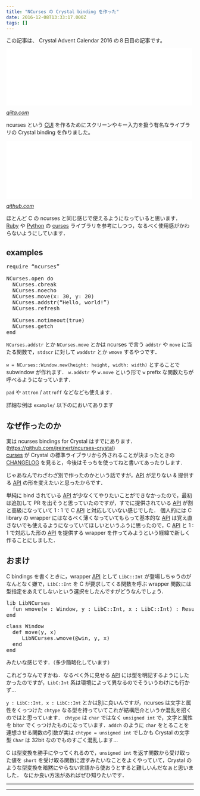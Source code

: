 ```yaml
---
title: "NCurses の Crystal binding を作った"
date: 2016-12-08T13:33:17.000Z
tags: []
---
```

<p>この記事は、 Crystal Advent Calendar 2016 の８日目の記事です。
<iframe src="//hatenablog-parts.com/embed?url=http%3A%2F%2Fqiita.com%2Fadvent-calendar%2F2016%2Fcrystal" title="Crystal Advent Calendar 2016 - Qiita" class="embed-card embed-webcard" scrolling="no" frameborder="0" style="display: block; width: 100%; height: 155px; max-width: 500px; margin: 10px 0px;"></iframe><cite class="hatena-citation"><a href="http://qiita.com/advent-calendar/2016/crystal">qiita.com</a></cite></p>

<p>ncurses という <a class="keyword" href="http://d.hatena.ne.jp/keyword/CUI">CUI</a> を作るためにスクリーンやキー入力を扱う有名なライブラリの Crystal binding を作りました。</p>

<p><iframe src="//hatenablog-parts.com/embed?url=https%3A%2F%2Fgithub.com%2Fagatan%2Fncurses.cr" title="agatan/ncurses.cr" class="embed-card embed-webcard" scrolling="no" frameborder="0" style="display: block; width: 100%; height: 155px; max-width: 500px; margin: 10px 0px;"></iframe><cite class="hatena-citation"><a href="https://github.com/agatan/ncurses.cr">github.com</a></cite></p>

<p>ほとんど C の ncurses と同じ感じで使えるようになっていると思います．
<a class="keyword" href="http://d.hatena.ne.jp/keyword/Ruby">Ruby</a> や <a class="keyword" href="http://d.hatena.ne.jp/keyword/Python">Python</a> の <a class="keyword" href="http://d.hatena.ne.jp/keyword/curses">curses</a> ライブラリを参考にしつつ，なるべく使用感がかわらないようにしています．</p>

<h2>examples</h2>

<pre class="code lang-crystal" data-lang="crystal" data-unlink><span class="synPreProc">require</span> “ncurses”

<span class="synType">NCurses</span>.open <span class="synStatement">do</span>
  <span class="synType">NCurses</span>.cbreak
  <span class="synType">NCurses</span>.noecho
  <span class="synType">NCurses</span>.move(<span class="synConstant">x</span>: <span class="synConstant">30</span>, <span class="synConstant">y</span>: <span class="synConstant">20</span>)
  <span class="synType">NCurses</span>.addstr(“<span class="synType">Hello</span>, world!”)
  <span class="synType">NCurses</span>.refresh

  <span class="synType">NCurses</span>.notimeout(<span class="synConstant">true</span>)
  <span class="synType">NCurses</span>.getch
<span class="synStatement">end</span>
</pre>


<p><code>NCurses.addstr</code> とか <code>NCurses.move</code> とかは ncurses で言う <code>addstr</code> や <code>move</code> に当たる関数で，<code>stdscr</code> に対して <code>waddstr</code> とか <code>wmove</code> するやつです．</p>

<p><code>w = NCurses::Window.new(height: height, width: width)</code> とすることで subwindow が作れます．
<code>w.addstr</code> や <code>w.move</code> という形で <code>w</code> prefix な関数たちが呼べるようになっています．</p>

<p><code>pad</code> や <code>attron</code> / <code>attroff</code> などなども使えます．</p>

<p>詳細な例は <code>example/</code> 以下のにおいてあります</p>

<h2>なぜ作ったのか</h2>

<p>実は ncurses bindings for Crystal はすでにあります．(<a href="https://github.com/jreinert/ncurses-crystal">https://github.com/jreinert/ncurses-crystal</a>)<br/>
<a class="keyword" href="http://d.hatena.ne.jp/keyword/curses">curses</a> が Crystal の標準ライブラリから外されることが決まったときの <a class="keyword" href="http://d.hatena.ne.jp/keyword/CHANGELOG">CHANGELOG</a> を見ると，今後はそっちを使ってねと書いてあったりします．</p>

<p>じゃあなんでわざわざ別で作ったのかという話ですが，<a class="keyword" href="http://d.hatena.ne.jp/keyword/API">API</a> が足りない &amp; 提供する <a class="keyword" href="http://d.hatena.ne.jp/keyword/API">API</a> の形を変えたいと思ったからです．</p>

<p>単純に bind されている <a class="keyword" href="http://d.hatena.ne.jp/keyword/API">API</a> が少なくてやりたいことができなかったので，最初は追加して PR を出そうと思っていたのですが，すでに提供されている <a class="keyword" href="http://d.hatena.ne.jp/keyword/API">API</a> が割と高級になっていて 1 : 1 で C <a class="keyword" href="http://d.hatena.ne.jp/keyword/API">API</a> と対応していない感じでした．
個人的には C library の wrapper にはなるべく薄くなっていてもらって基本的な <a class="keyword" href="http://d.hatena.ne.jp/keyword/API">API</a> は覚え直さないでも使えるようになっていてほしいというふうに思ったので，C <a class="keyword" href="http://d.hatena.ne.jp/keyword/API">API</a> と 1 : 1 で対応した形の <a class="keyword" href="http://d.hatena.ne.jp/keyword/API">API</a> を提供する wrapper を作ってみようという経緯で新しく作ることにしました．</p>

<h2>おまけ</h2>

<p>C bindings を書くときに，wrapper <a class="keyword" href="http://d.hatena.ne.jp/keyword/API">API</a> として <code>LibC::Int</code> が登場しちゃうのがなんとなく嫌で，<code>LibC::Int</code> を C が要求してくる関数を呼ぶ wrapper 関数には型指定をあえてしないという選択をしたんですがどうなんでしょう．</p>

<pre class="code lang-crystal" data-lang="crystal" data-unlink><span class="synPreProc">lib</span> <span class="synType">LibNCurses</span>
  <span class="synPreProc">fun</span> <span class="synIdentifier">wmove</span>(<span class="synIdentifier">w</span> : <span class="synType">Window</span>, y : <span class="synType">LibC</span>::<span class="synType">Int</span>, x : <span class="synType">LibC</span>::<span class="synType">Int</span>) : <span class="synType">Result</span>
<span class="synPreProc">end</span>
</pre>




<pre class="code lang-crystal" data-lang="crystal" data-unlink><span class="synPreProc">class</span> <span class="synType">Window</span>
  <span class="synPreProc">def</span> <span class="synIdentifier">move</span>(y, x)
     <span class="synType">LibNCurses</span>.wmove(<span class="synIdentifier">@win</span>, y, x)
  <span class="synPreProc">end</span>
<span class="synPreProc">end</span>
</pre>


<p>みたいな感じです．（多少簡略化しています）</p>

<p>これどうなんですかね．なるべく外に見せる <a class="keyword" href="http://d.hatena.ne.jp/keyword/API">API</a> には型を明記するようにしたかったのですが，<code>LibC:Int</code> 系は環境によって異なるのでそういうわけにも行かず…</p>

<p><code>y : LibC::Int, x : LibC::Int</code> とかは別に良いんですが，ncurses は文字と属性をくっつけた <code>chtype</code> なる型を持っていてこれが結構厄介というか混乱を招くのではと思っています．
<code>chtype</code> は <code>char</code> ではなく <code>unsigned int</code> で，文字と属性を bitor でくっつけたものになっています．<code>addch</code> のように <code>char</code> をとることを連想させる関数の引数が実は <code>chtype = unsigned int</code> でしかも Crystal の文字型 <code>Char</code> は 32bit なのでものすごく混乱します…</p>

<p>C は型変換を勝手にやってくれるので，<code>unsigned int</code> を返す関数から受け取った値を <code>short</code> を受け取る関数に渡すみたいなことをよくやっていて，Crystal のような型変換を暗黙にやらない言語から使おうとすると難しいんだなぁと思いました．
なにか良い方法があればぜひ知りたいです．</p>

-----
--------